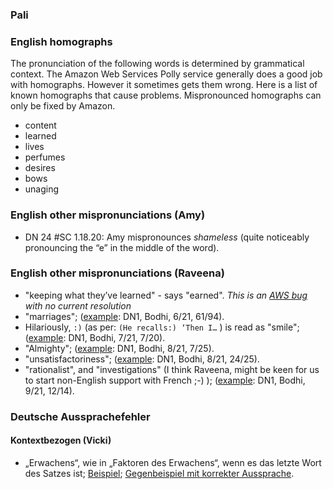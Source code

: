 ### Pali


### English homographs
The pronunciation of the following words is determined by grammatical context.
The Amazon Web Services Polly service generally does a good job with homographs.
However it sometimes gets them wrong. Here is a list of known homographs that cause
problems. Mispronounced homographs can only be fixed by Amazon.

* content
* learned
* lives
* perfumes
* desires
* bows
* unaging


### English other mispronunciations (Amy)
* DN 24 #SC 1.18.20: Amy mispronounces *shameless* (quite noticeably pronouncing the “e” in the middle of the word).

### English other mispronunciations (Raveena)

* "keeping what they’ve learned" - says "earned". *This is an [AWS bug](https://forums.aws.amazon.com/thread.jspa?threadID=297531) with no current resolution*
* "marriages"; ([example](https://voice.suttacentral.net/scv/index.html?r=0.009784745629357494#/sutta?search=dn1%2Fen%2Fbodhi): DN1, Bodhi, 6/21, 61/94).
* Hilariously, `:)` (as per: `(He recalls:) ‘Then I…` ) is read as "smile"; ([example](https://voice.suttacentral.net/scv/index.html?r=0.009784745629357494#/sutta?search=dn1%2Fen%2Fbodhi): DN1, Bodhi, 7/21, 7/20).
* "Almighty"; ([example](https://voice.suttacentral.net/scv/index.html?r=0.009784745629357494#/sutta?search=dn1%2Fen%2Fbodhi): DN1, Bodhi, 8/21, 7/25).
* "unsatisfactoriness"; ([example](https://voice.suttacentral.net/scv/index.html?r=0.009784745629357494#/sutta?search=dn1%2Fen%2Fbodhi): DN1, Bodhi, 8/21, 24/25).
* "rationalist", and "investigations" (I think Raveena, might be keen for us to start non-English support with French ;-) ); ([example](https://voice.suttacentral.net/scv/index.html?r=0.9015558486968711#/sutta?search=dn1%2Fen%2Fbodhi): DN1, Bodhi, 9/21, 12/14).

### Deutsche Aussprachefehler
#### Kontextbezogen (Vicki)
- „Erwachens“, wie in „Faktoren des Erwachens“, wenn es das letzte Wort des Satzes ist; [Beispiel](https://54.67.25.233/scv/audio/an10.61/de/sabbamitta/Vicki/2ece35f33a7ef70ece3cfb83e14c3d21); [Gegenbeispiel mit korrekter Aussprache](https://54.67.25.233/scv/audio/an10.61/de/sabbamitta/Vicki/a679eefc27fbbb35c22686ea4e8393b7).
